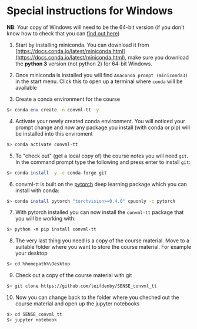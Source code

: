 # Special instructions for Windows

**NB**: Your copy of Windows will need to be the 64-bit version (if you
don't know how to check that you can [find out
here](https://support.microsoft.com/en-us/windows/which-version-of-windows-operating-system-am-i-running-628bec99-476a-2c13-5296-9dd081cdd808))

1. Start by installing miniconda. You can download it from
   [https://docs.conda.io/latest/miniconda.html](https://docs.conda.io/latest/miniconda.html),
   make sure you download the **python 3** version (not python 2) for 64-bit
   Windows.

2. Once miniconda is installed you will find `Anaconda prompt (miniconda3)` in
   the start menu. Click this to open up a terminal where `conda` will be
   available

3. Create a conda environment for the course

```bash
$> conda env create -n convml-tt -y
```

4. Activate your newly created conda environment. You will noticed your prompt
   change and now any package you install (with conda or pip) will be installed
   into this enviroment

```bash
$> conda activate convml-tt
```

5. To "check out" (get a local copy of) the course notes you will need `git`.
   In the command prompt type the following and press enter to install `git`:

```bash
$> conda install -y -c conda-forge git
```

6. convml-tt is built on the [pytorch](https://pytorch.org) deep learning
   package which you can install with conda:

```bash
$> conda install pytorch "torchvision>=0.4.0" cpuonly -c pytorch
```

7. With pytorch installed you can now install the `convml-tt` package that you
   will be working with:

```bash
$> python -m pip install convml-tt
```

8. The very last thing you need is a copy of the course material. Move to a
   suitable folder where you want to store the course material. For example
   your desktop

```bash
$> cd %homepath%\Desktop
```

9. Check out a copy of the course material with git

```bash
$> git clone https://github.com/leifdenby/SENSE_convml_tt
```

10. Now you can change back to the folder where you cheched out the course
material and open up the jupyter notebooks

```bash
$> cd SENSE_convml_tt
$> jupyter notebook
```
